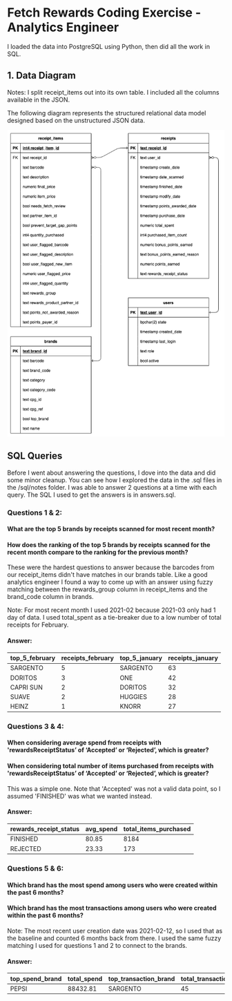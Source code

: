 # Fetch Rewards Coding Exercise - Analytics Engineer

I loaded the data into PostgreSQL using Python, then did all the work in SQL.

## 1. Data Diagram
Notes: I split receipt_items out into its own table.  I included all the columns available in the JSON.

The following diagram represents the structured relational data model designed based on the unstructured JSON data.

[![Database Schema](diagram.png)](diagram.png)

## SQL Queries

Before I went about answering the questions, I dove into the data and did some minor cleanup.  You can see how I explored the data in the .sql files in the /sql/notes folder.  I was able to answer 2 questions at a time with each query.  The SQL I used to get the answers is in answers.sql.

### Questions 1 & 2:
#### What are the top 5 brands by receipts scanned for most recent month?
#### How does the ranking of the top 5 brands by receipts scanned for the recent month compare to the ranking for the previous month?

These were the hardest questions to answer because the barcodes from our receipt_items didn't have matches in our brands table.  Like a good analytics engineer I found a way to come up with an answer using fuzzy matching between the rewards_group column in receipt_items and the brand_code column in brands.

Note: For most recent month I used 2021-02 because 2021-03 only had 1 day of data.  I used total_spent as a tie-breaker due to a low number of total receipts for February.

#### Answer:

| top_5_february | receipts_february | top_5_january | receipts_january |
|---------------|------------------|---------------|------------------|
| SARGENTO     | 5                | SARGENTO      | 63               |
| DORITOS      | 3                | ONE           | 42               |
| CAPRI SUN    | 2                | DORITOS       | 32               |
| SUAVE        | 2                | HUGGIES       | 28               |
| HEINZ        | 1                | KNORR         | 27               |


### Questions 3 & 4:
#### When considering average spend from receipts with 'rewardsReceiptStatus’ of ‘Accepted’ or ‘Rejected’, which is greater?
#### When considering total number of items purchased from receipts with 'rewardsReceiptStatus’ of ‘Accepted’ or ‘Rejected’, which is greater?

This was a simple one.  Note that 'Accepted' was not a valid data point, so I assumed 'FINISHED' was what we wanted instead.

#### Answer:

| rewards_receipt_status | avg_spend       | total_items_purchased |
|------------------------|----------------|----------------------|
| FINISHED              | 80.85           | 8184                 |
| REJECTED              | 23.33           | 173                  |


### Questions 5 & 6:
#### Which brand has the most spend among users who were created within the past 6 months?
#### Which brand has the most transactions among users who were created within the past 6 months?

Note: The most recent user creation date was 2021-02-12, so I used that as the baseline and counted 6 months back from there.  I used the same fuzzy matching I used for questions 1 and 2 to connect to the brands.

#### Answer:

| top_spend_brand | total_spend | top_transaction_brand | total_transactions |
|----------------|------------|----------------------|--------------------|
| PEPSI         | 88432.81   | SARGENTO             | 45                 |



